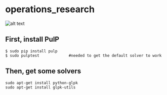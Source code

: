 # operations_research

![alt text](https://raw.githubusercontent.com/tlentali/operations_research/master/misc/casey_studio.jpg "Neistat studio NYC")

## First, install PulP

```
$ sudo pip install pulp
$ sudo pulptest             #needed to get the default solver to work
```
## Then, get some solvers

```
sudo apt-get install python-glpk
sudo apt-get install glpk-utils
```
